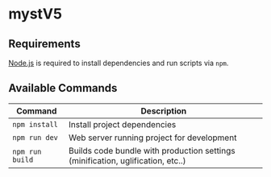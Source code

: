 # mystV5

## Requirements

[Node.js](https://nodejs.org) is required to install dependencies and run scripts via `npm`.

## Available Commands

| Command | Description |
|---------|-------------|
| `npm install` | Install project dependencies |
| `npm run dev` | Web server running project for development |
| `npm run build` | Builds code bundle with production settings (minification, uglification, etc..) |

